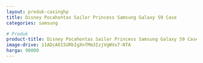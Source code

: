 ```yaml
---
layout: produk-casinghp
title: Disney Pocahontas Sailor Princess Samsung Galaxy S9 Case
categories: samsung

# Produk
product-title: Disney Pocahontas Sailor Princess Samsung Galaxy S9 Case
image-drive: 11ADcAO15URbIgXnfMm3IzjVgWVx7-NTA
harga: 90000
---
```

